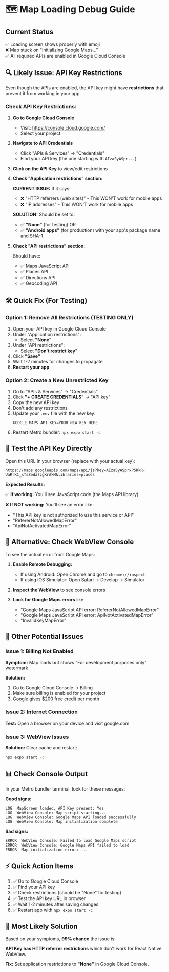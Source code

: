 # 🗺️ Map Loading Debug Guide

## Current Status
✅ Loading screen shows properly with emoji  
❌ Map stuck on "Initializing Google Maps..."  
✅ All required APIs are enabled in Google Cloud Console

## 🔍 Likely Issue: API Key Restrictions

Even though the APIs are enabled, the API key might have **restrictions** that prevent it from working in your app.

### Check API Key Restrictions:

1. **Go to Google Cloud Console**
   - Visit: https://console.cloud.google.com/
   - Select your project

2. **Navigate to API Credentials**
   - Click "APIs & Services" → "Credentials"
   - Find your API key (the one starting with `AIzaSyASpr...`)

3. **Click on the API Key** to view/edit restrictions

4. **Check "Application restrictions" section:**

   **CURRENT ISSUE:** If it says:
   - ❌ "HTTP referrers (web sites)" - This WON'T work for mobile apps
   - ❌ "IP addresses" - This WON'T work for mobile apps
   
   **SOLUTION:** Should be set to:
   - ✅ **"None"** (for testing) OR
   - ✅ **"Android apps"** (for production) with your app's package name and SHA-1

5. **Check "API restrictions" section:**
   
   Should have:
   - ✅ Maps JavaScript API
   - ✅ Places API
   - ✅ Directions API
   - ✅ Geocoding API

## 🛠️ Quick Fix (For Testing)

### Option 1: Remove All Restrictions (TESTING ONLY)

1. Open your API key in Google Cloud Console
2. Under "Application restrictions":
   - Select **"None"**
3. Under "API restrictions":
   - Select **"Don't restrict key"**
4. Click **"Save"**
5. Wait 1-2 minutes for changes to propagate
6. **Restart your app**

### Option 2: Create a New Unrestricted Key

1. Go to "APIs & Services" → "Credentials"
2. Click **"+ CREATE CREDENTIALS"** → "API key"
3. Copy the new API key
4. Don't add any restrictions
5. Update your `.env` file with the new key:
   ```
   GOOGLE_MAPS_API_KEY=YOUR_NEW_KEY_HERE
   ```
6. Restart Metro bundler: `npx expo start -c`

## 🧪 Test the API Key Directly

Open this URL in your browser (replace with your actual key):

```
https://maps.googleapis.com/maps/api/js?key=AIzaSyASprxP5RkR-UaRrK1_xTsZeda7zgKrAkM&libraries=places
```

**Expected Results:**

✅ **If working:** You'll see JavaScript code (the Maps API library)

❌ **If NOT working:** You'll see an error like:
- "This API key is not authorized to use this service or API"
- "RefererNotAllowedMapError"
- "ApiNotActivatedMapError"

## 📱 Alternative: Check WebView Console

To see the actual error from Google Maps:

1. **Enable Remote Debugging:**
   - If using Android: Open Chrome and go to `chrome://inspect`
   - If using iOS Simulator: Open Safari → Develop → Simulator
   
2. **Inspect the WebView** to see console errors

3. **Look for Google Maps errors** like:
   - "Google Maps JavaScript API error: RefererNotAllowedMapError"
   - "Google Maps JavaScript API error: ApiNotActivatedMapError"
   - "InvalidKeyMapError"

## 🔧 Other Potential Issues

### Issue 1: Billing Not Enabled
**Symptom:** Map loads but shows "For development purposes only" watermark

**Solution:**
1. Go to Google Cloud Console → Billing
2. Make sure billing is enabled for your project
3. Google gives $200 free credit per month

### Issue 2: Internet Connection
**Test:** Open a browser on your device and visit google.com

### Issue 3: WebView Issues
**Solution:** Clear cache and restart:
```bash
npx expo start -c
```

## 📊 Check Console Output

In your Metro bundler terminal, look for these messages:

**Good signs:**
```
LOG  MapScreen loaded, API Key present: Yes
LOG  WebView Console: Map script starting...
LOG  WebView Console: Google Maps API loaded successfully
LOG  WebView Console: Map initialization complete
```

**Bad signs:**
```
ERROR  WebView Console: Failed to load Google Maps script
ERROR  WebView Console: Google Maps API failed to load
ERROR  Map initialization error: ...
```

## ⚡ Quick Action Items

1. ✅ Go to Google Cloud Console
2. ✅ Find your API key
3. ✅ Check restrictions (should be "None" for testing)
4. ✅ Test the API key URL in browser
5. ✅ Wait 1-2 minutes after saving changes
6. ✅ Restart app with `npx expo start -c`

## 🎯 Most Likely Solution

Based on your symptoms, **99% chance** the issue is:

**API Key has HTTP referrer restrictions** which don't work for React Native WebView.

**Fix:** Set application restrictions to **"None"** in Google Cloud Console.
